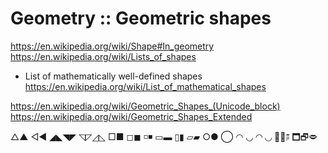 # Geometry :: Geometric shapes

https://en.wikipedia.org/wiki/Shape#In_geometry
https://en.wikipedia.org/wiki/Lists_of_shapes

* List of mathematically well-defined shapes
https://en.wikipedia.org/wiki/List_of_mathematical_shapes

https://en.wikipedia.org/wiki/Geometric_Shapes_(Unicode_block)
https://en.wikipedia.org/wiki/Geometric_Shapes_Extended

△▲ ◁◀ ◢◣◥◤ ◹◸◿◺
□■ ◻◼ ◽◾
▭▬ ▯▮
▱▰
○● ◯
◠ ◡ ◜◝ ◟◞
🖕🖖🖗
🗖🗗🗢
